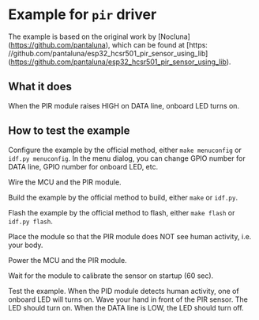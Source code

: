 # Example for `pir` driver

The example is based on the original work by [Nocluna]
(https://github.com/pantaluna), which can be found at [https:
//github.com/pantaluna/esp32_hcsr501_pir_sensor_using_lib]
(https://github.com/pantaluna/esp32_hcsr501_pir_sensor_using_lib).

## What it does

When the PIR module raises HIGH on DATA line, onboard LED turns on.

## How to test the example

Configure the example by the official method, either `make menuconfig` or
`idf.py menuconfig`. In the menu dialog, you can change GPIO number for DATA
line, GPIO number for onboard LED, etc.

Wire the MCU and the PIR module.

Build the example by the official method to build, either `make` or `idf.py`.

Flash the example by the official method to flash, either `make flash` or
`idf.py flash`.

Place the module so that the PIR module does NOT see human activity, i.e. your
body.

Power the MCU and the PIR module.

Wait for the module to calibrate the sensor on startup (60 sec).

Test the example. When the PID module detects human activity, one of onboard
LED will turns on. Wave your hand in front of the PIR sensor. The LED should
turn on. When the DATA line is LOW, the LED should turn off.
